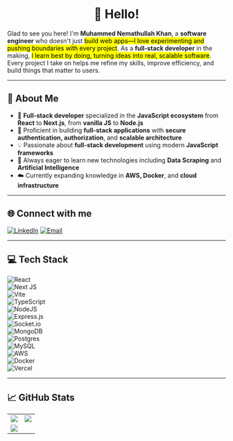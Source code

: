 <h1 align="center">👋 Hello!</h1>

Glad to see you here! I'm **Muhammed Nemathullah Khan**, a **software engineer** who doesn't just <mark>build web apps—I love experimenting and pushing boundaries with every project</mark>. As a **full-stack developer** in the making, <mark>I learn best by doing, turning ideas into real, scalable software</mark>. Every project I take on helps me refine my skills, improve efficiency, and build things that matter to users.

---

## 💫 About Me

- 🚀 **Full-stack developer** specialized in the **JavaScript ecosystem** from **React** to **Next.js**, from **vanilla JS** to **Node.js**
- 🔐 Proficient in building **full-stack applications** with **secure authentication, authorization**, and **scalable architecture**
- 💡 Passionate about **full-stack development** using modern **JavaScript frameworks**
- 🤖 Always eager to learn new technologies including **Data Scraping** and **Artificial Intelligence**
- ☁️ Currently expanding knowledge in **AWS, Docker**, and **cloud infrastructure**

---

## 🌐 Connect with me

[![LinkedIn](https://img.shields.io/badge/LinkedIn-%230077B5.svg?logo=linkedin&logoColor=white)](https://linkedin.com/in/muhammed-nemathullah-khan/)
[![Email](https://img.shields.io/badge/Email-D14836?logo=gmail&logoColor=white)](mailto:muhammednemathullahkhan@gmail.com)

---

## 💻 Tech Stack

![React](https://img.shields.io/badge/react-%2320232a.svg?style=for-the-badge&logo=react&logoColor=%2361DAFB)  
![Next JS](https://img.shields.io/badge/Next-black?style=for-the-badge&logo=next.js&logoColor=white)  
![Vite](https://img.shields.io/badge/vite-%23646CFF.svg?style=for-the-badge&logo=vite&logoColor=white)  
![TypeScript](https://img.shields.io/badge/typescript-%23007ACC.svg?style=for-the-badge&logo=typescript&logoColor=white)  
![NodeJS](https://img.shields.io/badge/node.js-6DA55F?style=for-the-badge&logo=node.js&logoColor=white)  
![Express.js](https://img.shields.io/badge/express.js-%23404d59.svg?style=for-the-badge&logo=express&logoColor=%2361DAFB)  
![Socket.io](https://img.shields.io/badge/Socket.io-black?style=for-the-badge&logo=socket.io&badgeColor=010101)  
![MongoDB](https://img.shields.io/badge/MongoDB-%234ea94b.svg?style=for-the-badge&logo=mongodb&logoColor=white)  
![Postgres](https://img.shields.io/badge/postgres-%23316192.svg?style=for-the-badge&logo=postgresql&logoColor=white)  
![MySQL](https://img.shields.io/badge/mysql-4479A1.svg?style=for-the-badge&logo=mysql&logoColor=white)  
![AWS](https://img.shields.io/badge/AWS-%23FF9900.svg?style=for-the-badge&logo=amazon-aws&logoColor=white)  
![Docker](https://img.shields.io/badge/docker-%230db7ed.svg?style=for-the-badge&logo=docker&logoColor=white)  
![Vercel](https://img.shields.io/badge/vercel-%23000000.svg?style=for-the-badge&logo=vercel&logoColor=white)  

---

## 📈 GitHub Stats

<div align="center">
  <table>
    <tr>
      <td>
        <img src="https://github-readme-stats.vercel.app/api?username=Nemathullahkhan&theme=merko&hide_border=false&include_all_commits=false&count_private=false" />
      </td>
      <td>
        <img src="https://github-readme-stats.vercel.app/api/top-langs/?username=Nemathullahkhan&theme=merko&hide_border=false&include_all_commits=false&count_private=false&layout=compact" />
      </td>
    </tr>
    <tr>
      <td colspan="2">
        <img src="https://github-readme-streak-stats.herokuapp.com/?user=Nemathullahkhan&theme=merko&hide_border=false" />
      </td>
    </tr>
  </table>
</div>

